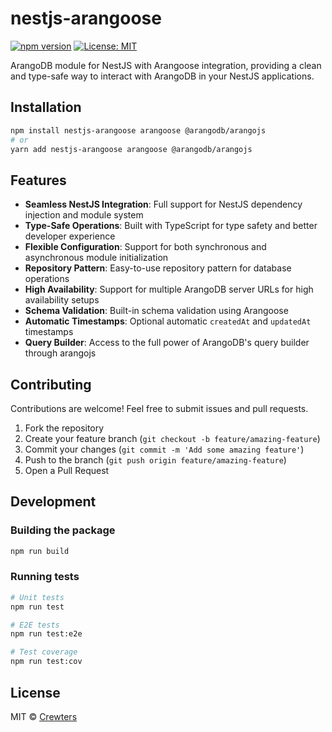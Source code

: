 # nestjs-arangoose

[![npm version](https://badge.fury.io/js/nestjs-arangoose.svg)](https://badge.fury.io/js/nestjs-arangoose)
[![License: MIT](https://img.shields.io/badge/License-MIT-yellow.svg)](https://opensource.org/licenses/MIT)

ArangoDB module for NestJS with Arangoose integration, providing a clean and type-safe way to interact with ArangoDB in your NestJS applications.

## Installation

```bash
npm install nestjs-arangoose arangoose @arangodb/arangojs
# or
yarn add nestjs-arangoose arangoose @arangodb/arangojs
```

## Features

- **Seamless NestJS Integration**: Full support for NestJS dependency injection and module system
- **Type-Safe Operations**: Built with TypeScript for type safety and better developer experience
- **Flexible Configuration**: Support for both synchronous and asynchronous module initialization
- **Repository Pattern**: Easy-to-use repository pattern for database operations
- **High Availability**: Support for multiple ArangoDB server URLs for high availability setups
- **Schema Validation**: Built-in schema validation using Arangoose
- **Automatic Timestamps**: Optional automatic `createdAt` and `updatedAt` timestamps
- **Query Builder**: Access to the full power of ArangoDB's query builder through arangojs

## Contributing

Contributions are welcome! Feel free to submit issues and pull requests.

1. Fork the repository
2. Create your feature branch (`git checkout -b feature/amazing-feature`)
3. Commit your changes (`git commit -m 'Add some amazing feature'`)
4. Push to the branch (`git push origin feature/amazing-feature`)
5. Open a Pull Request

## Development

### Building the package

```bash
npm run build
```

### Running tests

```bash
# Unit tests
npm run test

# E2E tests
npm run test:e2e

# Test coverage
npm run test:cov
```

## License

MIT © [Crewters](https://github.com/crewters)
